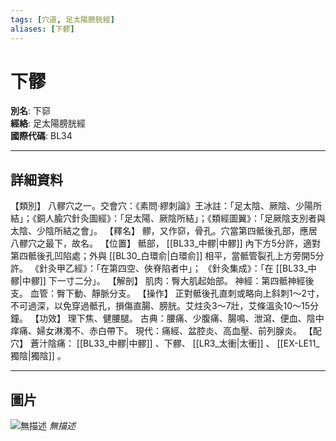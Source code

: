 ```yaml
---
tags: [穴道, 足太陽膀胱經]
aliases: [下髎]
---
```


# 下髎

**別名**: 下窌  
**經絡**: 足太陽膀胱經  
**國際代碼**: BL34  

---

## 詳細資料
【類別】
八髎穴之一。交會穴：《素問‧繆刺論》王冰註：「足太陰、厥陰、少陽所結」；《銅人腧穴針灸圖經》：「足太陽、厥陰所結」；《類經圖翼》：「足厥陰支別者與太陰、少陰所結之會」。
【釋名】
髎，又作窌，骨孔。穴當第四骶後孔部，應居八髎穴之最下，故名。
【位置】
骶部， [[BL33_中髎|中髎]] 內下方5分許，適對第四骶後孔凹陷處；外與 [[BL30_白環俞|白環俞]] 相平，當骶管裂孔上方旁開5分許。
《針灸甲乙經》：「在第四空、俠脊陷者中」；
《針灸集成》：「在 [[BL33_中髎|中髎]] 下一寸二分」。
【解剖】
肌肉：臀大肌起始部。
神經：第四骶神經後支。
血管：臀下動、靜脈分支。
【操作】
正對骶後孔直刺或略向上斜刺1～2寸，不可過深，以免穿過骶孔，損傷直腸、膀胱。艾炷灸3～7壯，艾條溫灸10～15分鐘。
【功效】
理下焦、健腰腿。
古典：腰痛、少腹痛、腸鳴、泄瀉、便血、陰中痒痛、婦女淋濁不、赤白帶下。
現代：痛經、盆腔炎、高血壓、前列腺炎。
【配穴】
蒼汁陰痛： [[BL33_中髎|中髎]] 、下髎、 [[LR3_太衝|太衝]] 、 [[EX-LE11_獨陰|獨陰]] 。

---

## 圖片
![無描述](https://yibian.hopto.org/pic/shu16/262.gif)
_無描述_

